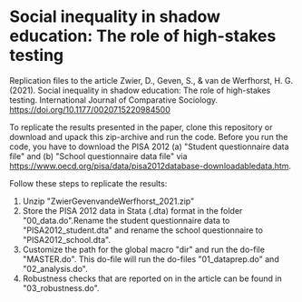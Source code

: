 # Social inequality in shadow education: The role of high-stakes testing
Replication files to the article Zwier, D., Geven, S., &amp; van de Werfhorst, H. G. (2021). Social inequality in shadow education: The role of high-stakes testing. International Journal of Comparative Sociology. https://doi.org/10.1177/0020715220984500

To replicate the results presented in the paper, clone this repository or download and upack this zip-archive and run the code. Before you run the code, you have to download the PISA 2012 (a) "Student questionnaire data file" and (b) "School questionnaire data file" via https://www.oecd.org/pisa/data/pisa2012database-downloadabledata.htm. 

Follow these steps to replicate the results:
1. Unzip "ZwierGevenvandeWerfhorst_2021.zip"
2. Store the PISA 2012 data in Stata (.dta) format in the folder "00_data.do".Rename the student questionnaire data to "PISA2012_student.dta" and rename the school questionnaire to "PISA2012_school.dta".
3. Customize the path for the global macro "dir" and run the do-file "MASTER.do". This do-file will run the do-files "01_dataprep.do" and "02_analysis.do". 
4. Robustness checks that are reported on in the article can be found in "03_robustness.do".